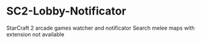 # SC2-Lobby-Notificator
StarCraft 2 arcade games watcher and notificator
Search melee maps with extension not available
